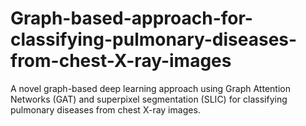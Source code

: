 # Graph-based-approach-for-classifying-pulmonary-diseases-from-chest-X-ray-images
A novel graph-based deep learning approach using Graph Attention Networks (GAT) and superpixel segmentation (SLIC) for classifying pulmonary diseases from chest X-ray images.
